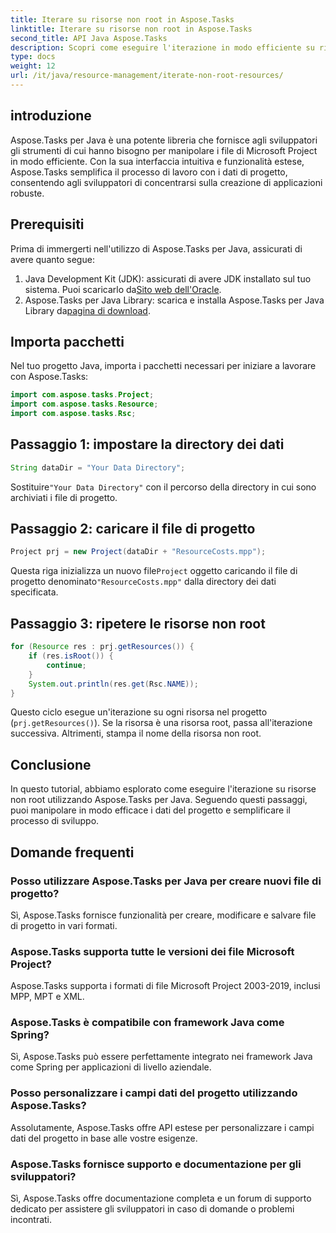 ```yaml
---
title: Iterare su risorse non root in Aspose.Tasks
linktitle: Iterare su risorse non root in Aspose.Tasks
second_title: API Java Aspose.Tasks
description: Scopri come eseguire l'iterazione in modo efficiente su risorse non root nei file Microsoft Project utilizzando Aspose.Tasks per Java. Migliora il tuo processo di sviluppo.
type: docs
weight: 12
url: /it/java/resource-management/iterate-non-root-resources/
---
```

## introduzione
Aspose.Tasks per Java è una potente libreria che fornisce agli sviluppatori gli strumenti di cui hanno bisogno per manipolare i file di Microsoft Project in modo efficiente. Con la sua interfaccia intuitiva e funzionalità estese, Aspose.Tasks semplifica il processo di lavoro con i dati di progetto, consentendo agli sviluppatori di concentrarsi sulla creazione di applicazioni robuste.
## Prerequisiti
Prima di immergerti nell'utilizzo di Aspose.Tasks per Java, assicurati di avere quanto segue:
1.  Java Development Kit (JDK): assicurati di avere JDK installato sul tuo sistema. Puoi scaricarlo da[Sito web dell'Oracle](https://www.oracle.com/java/technologies/javase-jdk11-downloads.html).
2. Aspose.Tasks per Java Library: scarica e installa Aspose.Tasks per Java Library da[pagina di download](https://releases.aspose.com/tasks/java/).

## Importa pacchetti
Nel tuo progetto Java, importa i pacchetti necessari per iniziare a lavorare con Aspose.Tasks:
```java
import com.aspose.tasks.Project;
import com.aspose.tasks.Resource;
import com.aspose.tasks.Rsc;
```

## Passaggio 1: impostare la directory dei dati
```java
String dataDir = "Your Data Directory";
```
 Sostituire`"Your Data Directory"` con il percorso della directory in cui sono archiviati i file di progetto.
## Passaggio 2: caricare il file di progetto
```java
Project prj = new Project(dataDir + "ResourceCosts.mpp");
```
 Questa riga inizializza un nuovo file`Project` oggetto caricando il file di progetto denominato`"ResourceCosts.mpp"` dalla directory dei dati specificata.
## Passaggio 3: ripetere le risorse non root
```java
for (Resource res : prj.getResources()) {
    if (res.isRoot()) {
        continue;
    }
    System.out.println(res.get(Rsc.NAME));
}
```
Questo ciclo esegue un'iterazione su ogni risorsa nel progetto (`prj.getResources()`). Se la risorsa è una risorsa root, passa all'iterazione successiva. Altrimenti, stampa il nome della risorsa non root.

## Conclusione
In questo tutorial, abbiamo esplorato come eseguire l'iterazione su risorse non root utilizzando Aspose.Tasks per Java. Seguendo questi passaggi, puoi manipolare in modo efficace i dati del progetto e semplificare il processo di sviluppo.
## Domande frequenti
### Posso utilizzare Aspose.Tasks per Java per creare nuovi file di progetto?
Sì, Aspose.Tasks fornisce funzionalità per creare, modificare e salvare file di progetto in vari formati.
### Aspose.Tasks supporta tutte le versioni dei file Microsoft Project?
Aspose.Tasks supporta i formati di file Microsoft Project 2003-2019, inclusi MPP, MPT e XML.
### Aspose.Tasks è compatibile con framework Java come Spring?
Sì, Aspose.Tasks può essere perfettamente integrato nei framework Java come Spring per applicazioni di livello aziendale.
### Posso personalizzare i campi dati del progetto utilizzando Aspose.Tasks?
Assolutamente, Aspose.Tasks offre API estese per personalizzare i campi dati del progetto in base alle vostre esigenze.
### Aspose.Tasks fornisce supporto e documentazione per gli sviluppatori?
Sì, Aspose.Tasks offre documentazione completa e un forum di supporto dedicato per assistere gli sviluppatori in caso di domande o problemi incontrati.